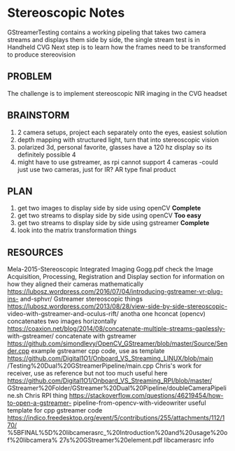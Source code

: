 # Stereoscopic Notes

GStreamerTesting contains a working pipeling that takes two camera streams and displays them side by side, the single stream test is in Handheld CVG 
Next step is to learn how the frames need to be transformed to produce stereovision

## PROBLEM

The challenge is to implement stereoscopic NIR imaging in the CVG headset

## BRAINSTORM
1. 2 camera setups, project each separately onto the eyes, easiest solution
2. depth mapping with structured light, turn that into stereoscopic vision
3. polarized 3d, personal favorite, glasses have a 120 hz display so its definitely possible 4
4. might have to use gstreamer, as rpi cannot support 4 cameras -could just use two cameras, just for IR? AR type final product

## PLAN
1. get two images to display side by side using openCV **Complete**
2. get two streams to display side by side using openCV **Too easy**
3. get two streams to display side by side using gstreamer **Complete**
4. look into the matrix transformation things

## RESOURCES
Mela-2015-Stereoscopic Integrated Imaging Gogg.pdf
	check the Image Acquisition, Processing, Registration and Display 
 	section for information on how they aligned their cameras mathematically
https://lubosz.wordpress.com/2016/07/04/introducing-gstreamer-vr-plug-ins-
and-sphvr/
	Gstreamer stereoscopic things
https://lubosz.wordpress.com/2013/08/28/view-side-by-side-stereoscopic-
video-with-gstreamer-and-oculus-rift/
	anotha one
hconcat (opencv) concatenates two images horizontally
https://coaxion.net/blog/2014/08/concatenate-multiple-streams-gaplessly-
with-gstreamer/
	concatenate with gstreamer
https://github.com/simondlevy/OpenCV_GStreamer/blob/master/Source/Sender.cpp
	example gstreamer cpp code, use as template
https://github.com/Digital1O1/Onboard_VS_Streaming_LINUX/blob/main
/Testing%20Dual%20GStreamerPipeline/main.cpp
	Chris's work for receiver, use as reference but not too much useful here
https://github.com/Digital1O1/Onboard_VS_Streaming_RPI/blob/master/
GStreamer%20Folder/GStreamer%20Dual%20Pipeline/doubleCameraPipeline.sh
	Chris RPI thing
https://stackoverflow.com/questions/46219454/how-to-open-a-gstreamer-
pipeline-from-opencv-with-videowriter
	useful template for cpp gstreamer code
https://indico.freedesktop.org/event/5/contributions/255/attachments/112/170/
%5BFINAL%5D%20libcamerasrc_%20Introduction%20and%20usage%20of%20libcamera%
27s%20GStreamer%20element.pdf
	libcamerasrc info
